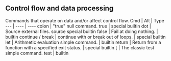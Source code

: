 ## Control flow and data processing
Commands that operate on data and/or affect control flow. 
Cmd |	Alt | Type
--- | ---- | ----
colon |	"true" null command. 	true |	special builtin
dot |	Source external files. 	source 	special builtin
false |	Fail at doing nothing. 	|	builtin
continue / break |	continue with or break out of loops. | special builtin
let |	Arithmetic evaluation simple command. | builtin
return |	Return from a function with a specified exit status. | special builtin
[ |	The classic test simple command.  	test |	builtin
